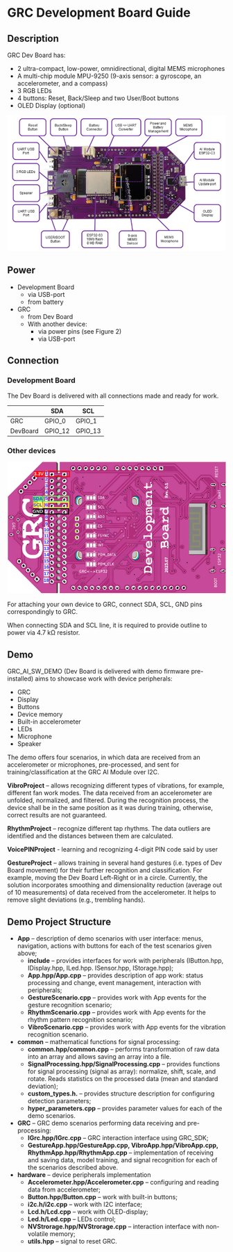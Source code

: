 # GRC Development Board Guide

## Description

GRC Dev Board has:

* 2 ultra-compact, low-power, omnidirectional, digital MEMS microphones
* A multi-chip module MPU-9250 (9-axis sensor: a gyroscope, an accelerometer, and a compass)
* 3 RGB LEDs
* 4 buttons: Reset, Back/Sleep and two User/Boot buttons
* OLED Display (optional)

<img src="media/DevBoard_Description.png">

## Power

* Development Board
  * via USB-port
  * from battery
* GRC
  * from Dev Board
  * With another device:
    * via power pins (see Figure 2)
    * via USB-port

## Connection

### Development Board

The Dev Board is delivered with all connections made and ready for work.

|   | **SDA** | **SCL** |
| -- | ------- | ------- |
| GRC | GPIO_0 | GPIO_1 |
| DevBoard |  GPIO_12 | GPIO_13 |

### Other devices

<img src="media/DevBoard_Connection_Scheme.png">

For attaching your own device to GRC, connect SDA, SCL, GND pins correspondingly to GRC.

When connecting SDA and SCL line, it is required to provide outline to power via 4.7 kΩ resistor.

## Demo

GRC_AI_SW_DEMO (Dev Board is delivered with demo firmware pre-installed) aims to showcase work with device peripherals:

* GRC
* Display
* Buttons
* Device memory
* Built-in accelerometer
* LEDs
* Microphone
* Speaker

The demo offers four scenarios, in which data are received from an accelerometer or microphones, pre-processed, and sent for training/classification at the GRC AI Module over I2C.



**VibroProject** – allows recognizing different types of vibrations, for example, different fan work modes. The data received from an accelerometer are unfolded, normalized, and filtered. During the recognition process, the device shall be in the same position as it was during training, otherwise, correct results are not guaranteed.

**RhythmProject** – recognize different tap rhythms. The data outliers are identified and the distances between them are calculated.

**VoicePINProject** - learning and recognizing 4-digit PIN code said by user

**GestureProject** – allows training in several hand gestures (i.e. types of Dev Board movement) for their further recognition and classification. For example, moving the Dev Board Left-Right or in a circle. Currently, the solution incorporates smoothing and dimensionality reduction (average out of 10 measurements) of data received from the accelerometer. It helps to remove slight deviations (e.g., trembling hands).

## Demo Project Structure

* **App** – description of demo scenarios with user interface: menus, navigation, actions with buttons for each of the test scenarios given above;
  * **include** – provides interfaces for work with peripherals (IButton.hpp, IDisplay.hpp, ILed.hpp. ISensor.hpp, IStorage.hpp);
  * **App.hpp/App.cpp** – provides description of app work: status processing and change, event management, interaction with peripherals;
  * **GestureScenario.cpp** – provides work with App events for the gesture recognition scenario;
  * **RhythmScenario.cpp** – provides work with App events for the rhythm pattern recognition scenario;
  * **VibroScenario.cpp** – provides work with App events for the vibration recognition scenario.
* **common** – mathematical functions for signal processing:
  * **common.hpp/common.cpp** – performs transformation of raw data into an array and allows saving an array into a file.
  * **SignalProcessing.hpp/SignalProcessing.cpp** – provides functions for signal processing (signal as array): normalize, shift, scale, and rotate. Reads statistics on the processed data (mean and standard deviation);
  * **custom_types.h.** – provides structure description for configuring detection parameters;
  * **hyper_parameters.cpp** – provides parameter values for each of the demo scenarios.
* **GRC** – GRC demo scenarios performing data receiving and pre-processing:
  * **IGrc.hpp/IGrc.cpp** – GRC interaction interface using GRC_SDK;
  * **GestureApp.hpp/GestureApp.cpp, VibroApp.hpp/VibroApp.cpp, RhythmApp.hpp/RhythmApp.cpp** – implementation of receiving and saving data, model training, and signal recognition for each of the scenarios described above.
* **hardware** – device peripherals implementation
  * **Accelerometer.hpp/Accelerometer.cpp** – configuring and reading data from accelerometer;
  * **Button.hpp/Button.cpp** – work with built-in buttons;
  * **i2c.h/i2c.cpp** – work with I2C interface;
  * **Lcd.h/Lcd.cpp** – work with OLED-display;
  * **Led.h/Led.cpp** – LEDs control;
  * **NVStrorage.hpp/NVStrorage.cpp** – interaction interface with non-volatile memory;
  * **utils.hpp** – signal to reset GRC.
